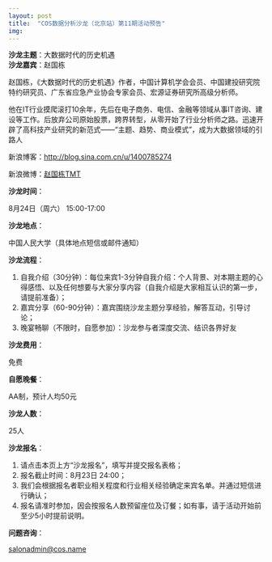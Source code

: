 ```yaml
---
layout: post
title:  "COS数据分析沙龙（北京站）第11期活动预告"
img: 
---
```



**沙龙主题**：大数据时代的历史机遇  
**沙龙嘉宾**：赵国栋



赵国栋，《大数据时代的历史机遇》作者，中国计算机学会会员、中国建投研究院特约研究员、广东省应急产业协会专家会员、宏源证券研究所高级分析师。

他在IT行业摸爬滚打10余年，先后在电子商务、电信、金融等领域从事IT咨询、建设等工作。后放弃公司原始股票，跨界转型，从零开始了行业分析师之路。迅速开辟了高科技产业研究的新范式——“主题、趋势、商业模式”，成为大数据领域的引路人

<!-- more -->

新浪博客：<http://blog.sina.com.cn/u/1400785274>

新浪微博：[赵国栋TMT](http://weibo.com/abaysimba)  



**沙龙时间**：

8月24日（周六） 15:00-17:00


**沙龙地点**：

中国人民大学（具体地点短信或邮件通知）


**沙龙流程**：

1. 自我介绍（30分钟）：每位来宾1-3分钟自我介绍：个人背景、对本期主题的心得感悟、以及任何想要与大家分享内容（自我介绍是大家相互认识的第一步，请提前准备）；
2. 嘉宾分享（60-90分钟）：嘉宾围绕沙龙主题分享经验，解答互动，引导讨论；
3. 晚宴畅聊（不限时，自愿参加）：沙龙参与者深度交流、结识各界好友


**沙龙费用**：

免费


**自愿晚餐**：

AA制，预计人均50元


**沙龙人数**：

25人


**沙龙报名**：

1. 请点击本页上方“沙龙报名”，填写并提交报名表格；
2. 报名截止时间：8月23日 24:00；
3. 我们会根据报名者职业相关程度和行业相关经验确定来宾名单。并通过短信进行确认；
4. 报名请准时参加，因会按报名人数预留座位及订餐；如有事，请于活动开始前至少5小时提前说明。


**问题咨询**：

salonadmin@cos.name